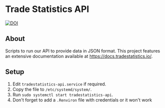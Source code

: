 # Trade Statistics API

[![DOI](https://zenodo.org/badge/DOI/10.5281/zenodo.3738793.svg)](https://doi.org/10.5281/zenodo.3738793)

## About

Scripts to run our API to provide data in JSON format. This project features an extensive documentation available at https://docs.tradestatistics.io/.

## Setup

1. Edit `tradestatistics-api.service` if required.
2. Copy the file to `/etc/systemd/system/`.
3. Run `sudo systemctl start tradestatistics-api`.
4. Don't forget to add a `.Renviron` file with credentials or it won't work
